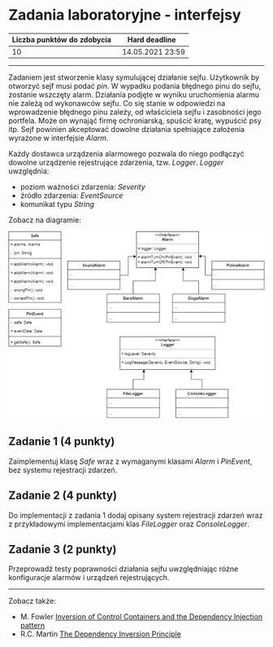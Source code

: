 # Zadania laboratoryjne - interfejsy

| Liczba punktów do zdobycia  | Hard deadline   |
| ------------ | ------------ |
| 10  | 14.05.2021  23:59|

---
Zadaniem jest stworzenie klasy symulującej działanie sejfu. 
Użytkownik by otworzyć sejf musi podać *pin*.
W wypadku podania błędnego pinu do sejfu, zostanie wszczęty alarm. 
Działania podjęte w wyniku uruchomienia alarmu nie zależą od wykonawców sejfu. 
Co się stanie w odpowiedzi na wprowadzenie błędnego pinu zależy, od właściciela sejfu i zasobności jego portfela. 
Może on wynająć firmę ochroniarską, spuścić kratę, wypuścić psy itp.
Sejf powinien akceptować dowolne działania spełniające założenia wyrażone w interfejsie *Alarm*.

Każdy dostawca urządzenia alarmowego pozwala do niego podłączyć dowolne urządzenie rejestrujące zdarzenia,
tzw. *Logger*. *Logger* uwzględnia:
- poziom ważności zdarzenia: *Severity*
- źródło zdarzenia: *EventSource*
- komunikat typu *String*

Zobacz na diagramie:

![Safe diagram](./sejf.png)

## Zadanie 1 (4 punkty)
Zaimplementuj klasę *Safe* wraz z wymaganymi klasami *Alarm* i *PinEvent*, bez systemu rejestracji zdarzeń. 

## Zadanie 2 (4 punkty)
Do implementacji z zadania 1 dodaj opisany system rejestracji zdarzeń wraz z przykładowymi implementacjami 
klas *FileLogger* oraz *ConsoleLogger*.

## Zadanie 3 (2 punkty)
Przeprowadź testy poprawności działania sejfu uwzględniając różne konfiguracje alarmów 
i urządzeń rejestrujących.

---
Zobacz także:
- M. Fowler [Inversion of Control Containers and the Dependency Injection pattern](https://www.martinfowler.com/articles/injection.html)
- R.C. Martin [The Dependency Inversion Principle](https://web.archive.org/web/20110714224327/http://www.objectmentor.com/resources/articles/dip.pdf)